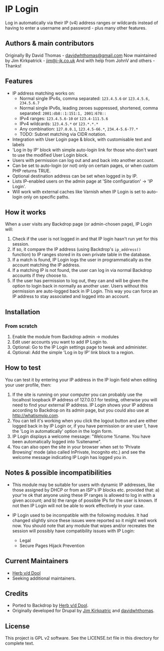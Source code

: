 # IP Login

  Log in automatically via their IP (v4) address ranges or wildcards instead of
  having to enter a username and password - plus many other features.

## Authors & main contributors

  Originally By David Thomas - davidwhthomas@gmail.com
  Now maintained by Jim Kirkpatrick - jim@i-jk.co.uk
  And with help from JohnV and others - Thanks!

## Features

* IP address matching works on:
  * Normal single IPv4s, comma separated: `123.4.5.6` or `123.4.5.6, 234.5.6.7`
  * Normal single IPv6s, leading zeroes suppressed, shortened, comma separated: `2001:db8::1:151:1, 2001:678::`
  * IPv4 ranges: `123.4.5.6-10` or `123.4-111.5.6`
  * IPv4 wildcards: `123.4.5.*` or `123.*.*.*`
  * Any combination: `127.0.0.1`, `123.4.5-66.*`, `234.4-5.6-77.*`
  * TODO: Subnet matching via CIDR notation.
* Integration with User Login page & block, with customisable text and labels
* 'Log in by IP' block with simple auto-login link for those who don't want
  to use the modified User Login block.
* Users with permission can log out and and back into another account.
* Can be set to auto-login (or not) only on certain pages, or when custom PHP
  returns TRUE.
* Optional destination address can be set when logged in by IP.
* Lists IP-enabled users on the admin page at 'Site configuration' -> 'IP
  Login'.
* Will work with external caches like Varnish when IP Login is set to
    auto-login only on specific paths.

## How it works

When a user visits any Backdrop page (or admin-chosen page), IP Login will:

  1. Check if the user is not logged in and that IP login hasn't run yet for
    this session.
  2. If so, it compare the IP address (using Backdrop's `ip_address()` function) to
    IP ranges stored in its own private table in the database.
  3. If a match is found, IP Login logs the user in programmatically as the
    account matching the IP address.
  4. If a matching IP is not found, the user can log in via normal Backdrop
    accounts if they choose to.
  5. If the user has permission to log out, they can and will be given the
    option to login back in normally as another user. Users without this
    permission are auto-logged back in IP Login. This way you can force an IP
    address to stay associated and logged into an account.

## Installation

### From scratch

  1. Enable the module from Backdrop admin -> modules
  2. Edit user accounts you want to add IP Login to.
  3. Optional: Go to the IP Login settings page to tweak and administer.
  4. Optional: Add the simple 'Log in by IP' link block to a region.

## How to test

  You can test it by entering your IP address in the IP login field when
  editing your user profile, then:

  1. If the site is running on your computer you can probably use the localhost
    loopback IP address of 127.0.0.1 for testing, otherwise you will need to
    find your external IP address. IP Login shows your IP address according to
    Backdrop on its admin page, but you could also use at <http://whatismyip.com>.
  2. You can tell it's working when you click the logout button and are either
    logged back in by IP Login or, if you have permission or are user 1, have
    the 'Log in automatically' option in the login form.
  3. IP Login displays a welcome message: "Welcome %name. You have been
    automatically logged into %sitename".
  4. You can also open the site in your browser when set to 'Private Browsing'
    mode (also called InPrivate, Incognito etc.) and see the welcome message
    indicating IP Login has logged you in.

## Notes & possible incompatibilities

* This module may be suitable for users with dynamic IP addresses, like those
  assigned by DHCP or from an ISP's IP blocks etc. provided that:
    a) your're ok that anyone using these IP ranges is allowed to log in with a
    given account; and
    b) the range of possible IPs for the user is known.
  If not then IP Login will not be able to work effectively in your case.

* IP Login used to be incompatible with the following modules. It had changed
  slightly since these issues were reported so it might well work now. You
  should note that any module that wipes and/or recreates the session will
  possibly have compatibility issues with IP Login:
  * Legal
  * Secure Pages Hijack Prevention

## Current Maintainers

* [Herb v/d Dool](https://github.com/herbdool)
* Seeking additional maintainers.

## Credits

* Ported to Backdrop by [Herb v/d Dool](https://github.com/herbdool/).
* Originally developed for Drupal by [Jim Kirkpatric](https://www.drupal.org/u/jim-kirkpatrick)
  and [davidwhthomas](https://www.drupal.org/u/davidwhthomas).

## License

This project is GPL v2 software. See the LICENSE.txt file in this directory for
complete text.
